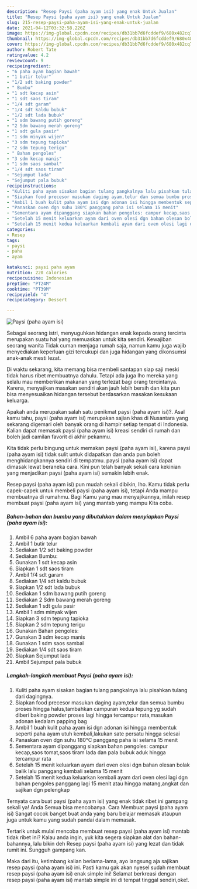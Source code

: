 ```yaml
---
description: "Resep Paysi (paha ayam isi) yang enak Untuk Jualan"
title: "Resep Paysi (paha ayam isi) yang enak Untuk Jualan"
slug: 215-resep-paysi-paha-ayam-isi-yang-enak-untuk-jualan
date: 2021-04-12T03:32:58.226Z
image: https://img-global.cpcdn.com/recipes/db31bb7d6fcddef9/680x482cq70/paysi-paha-ayam-isi-foto-resep-utama.jpg
thumbnail: https://img-global.cpcdn.com/recipes/db31bb7d6fcddef9/680x482cq70/paysi-paha-ayam-isi-foto-resep-utama.jpg
cover: https://img-global.cpcdn.com/recipes/db31bb7d6fcddef9/680x482cq70/paysi-paha-ayam-isi-foto-resep-utama.jpg
author: Robert Tate
ratingvalue: 4.2
reviewcount: 9
recipeingredient:
- "6 paha ayam bagian bawah"
- "1 butir telur"
- "1/2 sdt baking powder"
- " Bumbu"
- "1 sdt kecap asin"
- "1 sdt saos tiram"
- "1/4 sdt garam"
- "1/4 sdt kaldu bubuk"
- "1/2 sdt lada bubuk"
- "1 sdm bawang putih goreng"
- "2 Sdm bawang merah goreng"
- "1 sdt gula pasir"
- "1 sdm minyak wijen"
- "3 sdm tepung tapioka"
- "2 sdm tepung terigu"
- " Bahan pengoles"
- "3 sdm kecap manis"
- "1 sdm saos sambal"
- "1/4 sdt saos tiram"
- "Sejumput lada"
- "Sejumput pala bubuk"
recipeinstructions:
- "Kuliti paha ayam sisakan bagian tulang pangkalnya lalu pisahkan tulang dari dagingnya."
- "Siapkan food precesor masukan daging ayam,telur dan semua bumbu proses hingga halus,tambahkan campuran kedua tepung yg sudah diberi baking powder proses lagi hingga tercampur rata,masukan adonan kedalam papping bag"
- "Ambil 1 buah kulit paha ayam isi dgn adonan isi hingga membentuk seperti paha ayam utuh kembali,lakukan sate persatu hingga selesai"
- "Panaskan oven dgn suhu 180℃ panggang paha isi selama 15 menit"
- "Sementara ayam dipanggang siapkan bahan pengoles: campur kecap,saos tomat,saos tiram lada dan pala bubuk aduk hingga tercampur rata"
- "Setelah 15 menit keluarkan ayam dari oven olesi dgn bahan olesan bolak balik lalu panggang kembali selama 15 menit"
- "Setelah 15 menit kedua keluarkan kembali ayam dari oven olesi lagi dgn bahan pengoles panggang lagi 15 menit atau hingga matang,angkat dan sajikan dgn pelengkap"
categories:
- Resep
tags:
- paysi
- paha
- ayam

katakunci: paysi paha ayam 
nutrition: 220 calories
recipecuisine: Indonesian
preptime: "PT24M"
cooktime: "PT39M"
recipeyield: "4"
recipecategory: Dessert

---
```



![Paysi (paha ayam isi)](https://img-global.cpcdn.com/recipes/db31bb7d6fcddef9/680x482cq70/paysi-paha-ayam-isi-foto-resep-utama.jpg)

Sebagai seorang istri, menyuguhkan hidangan enak kepada orang tercinta merupakan suatu hal yang memuaskan untuk kita sendiri. Kewajiban seorang  wanita Tidak cuman menjaga rumah saja, namun kamu juga wajib menyediakan keperluan gizi tercukupi dan juga hidangan yang dikonsumsi anak-anak mesti lezat.

Di waktu  sekarang, kita memang bisa membeli santapan siap saji meski tidak harus ribet membuatnya dahulu. Tetapi ada juga lho mereka yang selalu mau memberikan makanan yang terlezat bagi orang tercintanya. Karena, menyajikan masakan sendiri akan jauh lebih bersih dan kita pun bisa menyesuaikan hidangan tersebut berdasarkan masakan kesukaan keluarga. 



Apakah anda merupakan salah satu penikmat paysi (paha ayam isi)?. Asal kamu tahu, paysi (paha ayam isi) merupakan sajian khas di Nusantara yang sekarang digemari oleh banyak orang di hampir setiap tempat di Indonesia. Kalian dapat memasak paysi (paha ayam isi) kreasi sendiri di rumah dan boleh jadi camilan favorit di akhir pekanmu.

Kita tidak perlu bingung untuk memakan paysi (paha ayam isi), karena paysi (paha ayam isi) tidak sulit untuk didapatkan dan anda pun boleh menghidangkannya sendiri di tempatmu. paysi (paha ayam isi) dapat dimasak lewat beraneka cara. Kini pun telah banyak sekali cara kekinian yang menjadikan paysi (paha ayam isi) semakin lebih enak.

Resep paysi (paha ayam isi) pun mudah sekali dibikin, lho. Kamu tidak perlu capek-capek untuk membeli paysi (paha ayam isi), tetapi Anda mampu membuatnya di rumahmu. Bagi Kamu yang mau menyajikannya, inilah resep membuat paysi (paha ayam isi) yang mantab yang mampu Kita coba.

<!--inarticleads1-->

##### Bahan-bahan dan bumbu yang dibutuhkan dalam menyiapkan Paysi (paha ayam isi):

1. Ambil 6 paha ayam bagian bawah
1. Ambil 1 butir telur
1. Sediakan 1/2 sdt baking powder
1. Sediakan  Bumbu:
1. Gunakan 1 sdt kecap asin
1. Siapkan 1 sdt saos tiram
1. Ambil 1/4 sdt garam
1. Sediakan 1/4 sdt kaldu bubuk
1. Siapkan 1/2 sdt lada bubuk
1. Sediakan 1 sdm bawang putih goreng
1. Sediakan 2 Sdm bawang merah goreng
1. Sediakan 1 sdt gula pasir
1. Ambil 1 sdm minyak wijen
1. Siapkan 3 sdm tepung tapioka
1. Siapkan 2 sdm tepung terigu
1. Gunakan  Bahan pengoles:
1. Gunakan 3 sdm kecap manis
1. Gunakan 1 sdm saos sambal
1. Sediakan 1/4 sdt saos tiram
1. Siapkan Sejumput lada
1. Ambil Sejumput pala bubuk




<!--inarticleads2-->

##### Langkah-langkah membuat Paysi (paha ayam isi):

1. Kuliti paha ayam sisakan bagian tulang pangkalnya lalu pisahkan tulang dari dagingnya.
1. Siapkan food precesor masukan daging ayam,telur dan semua bumbu proses hingga halus,tambahkan campuran kedua tepung yg sudah diberi baking powder proses lagi hingga tercampur rata,masukan adonan kedalam papping bag
1. Ambil 1 buah kulit paha ayam isi dgn adonan isi hingga membentuk seperti paha ayam utuh kembali,lakukan sate persatu hingga selesai
1. Panaskan oven dgn suhu 180℃ panggang paha isi selama 15 menit
1. Sementara ayam dipanggang siapkan bahan pengoles: campur kecap,saos tomat,saos tiram lada dan pala bubuk aduk hingga tercampur rata
1. Setelah 15 menit keluarkan ayam dari oven olesi dgn bahan olesan bolak balik lalu panggang kembali selama 15 menit
1. Setelah 15 menit kedua keluarkan kembali ayam dari oven olesi lagi dgn bahan pengoles panggang lagi 15 menit atau hingga matang,angkat dan sajikan dgn pelengkap




Ternyata cara buat paysi (paha ayam isi) yang enak tidak ribet ini gampang sekali ya! Anda Semua bisa mencobanya. Cara Membuat paysi (paha ayam isi) Sangat cocok banget buat anda yang baru belajar memasak ataupun juga untuk kamu yang sudah pandai dalam memasak.

Tertarik untuk mulai mencoba membuat resep paysi (paha ayam isi) mantab tidak ribet ini? Kalau anda ingin, yuk kita segera siapkan alat dan bahan-bahannya, lalu bikin deh Resep paysi (paha ayam isi) yang lezat dan tidak rumit ini. Sungguh gampang kan. 

Maka dari itu, ketimbang kalian berlama-lama, ayo langsung aja sajikan resep paysi (paha ayam isi) ini. Pasti kamu gak akan nyesel sudah membuat resep paysi (paha ayam isi) enak simple ini! Selamat berkreasi dengan resep paysi (paha ayam isi) mantab simple ini di tempat tinggal sendiri,oke!.


